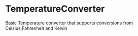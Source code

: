 # TemperatureConverter
 Basic Temperature converter that supports conversions from Celsius,Fahrenheit and Kelvin
